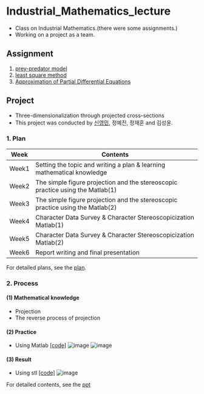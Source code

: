 # Industrial_Mathematics_lecture
- Class on Industrial Mathematics.(there were some assignments.)
- Working on a project as a team.

## Assignment
1. [prey-predator model](https://github.com/young3984/Industrial_Mathematics_lecture/tree/master/Assignment/Assignment(1)) 
2. [least square method](https://github.com/young3984/Industrial_Mathematics_lecture/tree/master/Assignment/Assignment(2))
3. [Approximation of Partial Differential Equations](https://github.com/young3984/Industrial_Mathematics_lecture/tree/master/Assignment/Assignment(3))

## Project
- Three-dimensionalization through projected cross-sections
- This project was conducted by [신영민](https://github.com/young3984), 정예진, 정재훈 and 김성윤.
### 1. Plan
|Week|Contents|
|----|--------|
|Week1|Setting the topic and writing a plan & learning mathematical knowledge|
|Week2|The simple figure projection and the stereoscopic practice using the Matlab(1)|
|Week3|The simple figure projection and the stereoscopic practice using the Matlab(2)|
|Week4|Character Data Survey & Character Stereoscopicization Matlab(1)|
|Week5|Character Data Survey & Character Stereoscopicization Matlab(2)|
|Week6|Report writing and final presentation|

For detailed plans, see the [plan](https://github.com/young3984/Industrial_Mathematics_lecture/blob/master/Project/Plan%26PPT/Plan.pdf).

### 2. Process
#### (1) Mathematical knowledge
- Projection
- The reverse process of projection
#### (2) Practice
- Using Matlab [[code]](https://github.com/young3984/Industrial_Mathematics_lecture/tree/master/Project/Practice)
![image](https://user-images.githubusercontent.com/68014282/122797933-f8a2ae00-d2fa-11eb-87e9-6a668168df2d.png)
![image](https://user-images.githubusercontent.com/68014282/122798087-20921180-d2fb-11eb-8f65-560583885835.png)
#### (3) Result
- Using stl [[code]](https://github.com/young3984/Industrial_Mathematics_lecture/tree/master/Project/Activity)
![image](https://user-images.githubusercontent.com/68014282/122798373-7d8dc780-d2fb-11eb-9c57-a12cb278e8f1.png)

For detailed contents, see the [ppt](https://github.com/young3984/Industrial_Mathematics_lecture/blob/master/Project/Plan%26PPT/PPT.pdf)




